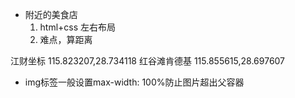 - 附近的美食店
  1. html+css   左右布局
  2. 难点，算距离

江财坐标            115.823207,28.734118
红谷滩肯德基         115.855615,28.697607

- img标签一般设置max-width: 100%防止图片超出父容器
